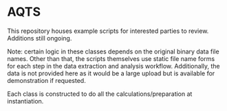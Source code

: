 # AQTS

This repository houses example scripts for interested parties to review. Additions still ongoing. 

Note: certain logic in these classes depends on the original binary data file names. Other than that, the scripts themselves use static file name forms for each step in the data extraction and analysis workflow. Additionally, the data is not provided here as it would be a large upload but is available for demonstration if requested. 

Each class is constructed to do all the calculations/preparation at instantiation. 
